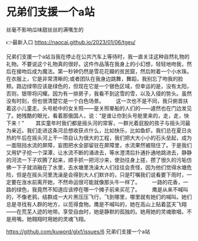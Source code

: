 # 兄弟们支援一个a站
丝毫不影响瓜味甜丝丝的满嘴生的

👉最新入口 https://naocai.github.io/2023/01/06/tgeu/

兄弟们支援一个a站当我在停止在公共汽车上等待时，我一直关注这种自然礼物的礼物。不要说这个礼物真的很好。这件作品落在我身上的小幻想，轻轻地吻我，然后在接吻后成为魔法。第一秒钟仍然是雪花花瓣的贫民窟，然后附着一个小水珠。在衣服上，它是非常清晰的;或者团队在我身边跳舞，舞蹈，我别忘了吻我的脸颊。路边绿带应该是绿色的，但现在它是一个银色区域，但幸运的是，没有太阳，否则，银带将闪耀。因为有一排房子，我看不到这雪的雪，以及入侵的势头。虽然没有时刻，但也很清楚它是一个白色场景。
　　这一次也不是不同，我只俯首扶着这小儿童走。头号舱中的女关照——是关照晕船的人们的——遽然也在门边发见了。她残酷的眼光，看着那俄国人，说：“是谁让你到头号舱里来的，走，走，快下来！”
　　其实童年时我们都是摇头河的常客，一群光着屁股的孩子与摇头河最为亲近。我们走进这条河总想收获点什么，比如快乐，比如鱼虾。我们总在夏日炎热的午后在摇头河上干一项自认为很大的工程，我们把大大小小的石头垒起，成为一面阻挡水流的屏障，妄图把水全部留驻在屏障里，水流果然被阻住了。于是我们又用铲子挖一个深潭，让水流不断的涌进去，等水澄清后扑通扑通地跳进去，静静的河流一下子欢腾了起来，顺手抓一把河沙来，使劲往身上搓，攒了很久的污垢仿佛一下子就消融在了水里，去水塘里洗澡大人们往往会责怪，因为他们觉得水塘危险，但是在摇头河里洗澡是会得到大人们默许的，只是叮嘱我们说看要下雨时，一定要在涨水前离开她，不然命运很可能就像那头牛一样了。
　　一路的花香，一路的绿色，我竟然不知道应该停在哪一个摊子前来买花了。
　　鹰是从来不喊叫的，不像老鸦，结群成一大片黑压压飞行，飞到哪里，哪里就有她们的喊叫。她们总是寻找有人群的地方，以觅得食物。鹰是不喊叫的，她在高山上贴着蓝天飞翔——在荒芜人迹的地带。享受自由时，她是静默的孤独的。她用她的灵魂歌唱，不是用嘴。她翱翔时用她的灵魂飞翔。

https://github.com/kuword/glxf/issues/6
兄弟们支援一个a站
